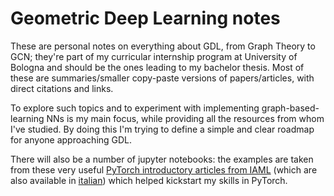 # Geometric Deep Learning notes

These are personal notes on everything about GDL, from Graph Theory to GCN; they're part of my curricular internship program at University of Bologna and should be the ones leading to my bachelor thesis. Most of these are summaries/smaller copy-paste versions of papers/articles, with direct citations and links. 

To explore such topics and to experiment with implementing graph-based-learning NNs is my main focus, while providing all the resources from whom I've studied. By doing this I'm trying to define a simple and clear roadmap for anyone approaching GDL. 

There will also be a number of jupyter notebooks: the examples are taken from these very useful [PyTorch introductory articles from IAML](https://iaml.it/blog/fun-with-pytorch-part-1) (which are also available in [italian](https://iaml.it/blog/alle-prese-con-pytorch-parte-1)) which helped kickstart my skills in PyTorch.